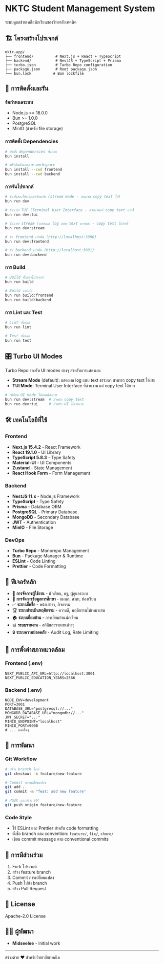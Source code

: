# NKTC Student Management System

ระบบดูแลช่วยเหลือนักเรียนของวิทยาลัยเทคนิค

## 🏗️ โครงสร้างโปรเจกต์

```
nktc-app/
├── frontend/          # Next.js + React + TypeScript
├── backend/           # NestJS + TypeScript + Prisma
├── turbo.json         # Turbo Repo configuration
├── package.json       # Root package.json
└── bun.lock          # Bun lockfile
```

## 🚀 การติดตั้งและรัน

### ข้อกำหนดระบบ
- Node.js >= 18.0.0
- Bun >= 1.0.0
- PostgreSQL
- MinIO (สำหรับ file storage)

### การติดตั้ง Dependencies

```bash
# ติดตั้ง dependencies ทั้งหมด
bun install

# หรือติดตั้งแยกตาม workspace
bun install --cwd frontend
bun install --cwd backend
```

### การรันโปรเจกต์

```bash
# รันทั้งสองโปรเจกต์พร้อมกัน (stream mode - สามารถ copy text ได้)
bun run dev

# รันแบบ TUI (Terminal User Interface - สวยงามแต่ copy text ยาก)
bun run dev:tui

# รันแบบ stream (แสดงผล log แบบ text ธรรมดา - copy text ได้ง่าย)
bun run dev:stream

# รัน frontend เท่านั้น (http://localhost:3000)
bun run dev:frontend

# รัน backend เท่านั้น (http://localhost:3001)
bun run dev:backend
```

### การ Build

```bash
# Build ทั้งสองโปรเจกต์
bun run build

# Build แยกกัน
bun run build:frontend
bun run build:backend
```

### การ Lint และ Test

```bash
# Lint ทั้งหมด
bun run lint

# Test ทั้งหมด
bun run test
```

## 🎛️ Turbo UI Modes

Turbo Repo รองรับ UI modes ต่างๆ สำหรับการแสดงผล:

- **Stream Mode** (default): แสดงผล log แบบ text ธรรมดา สามารถ copy text ได้ง่าย
- **TUI Mode**: Terminal User Interface ที่สวยงาม แต่ copy text ได้ยาก

```bash
# เปลี่ยน UI mode ได้ตามต้องการ
bun run dev:stream  # สำหรับ copy text
bun run dev:tui     # สำหรับ UI ที่สวยงาม
```

## 🛠️ เทคโนโลยีที่ใช้

### Frontend
- **Next.js 15.4.2** - React Framework
- **React 19.1.0** - UI Library
- **TypeScript 5.8.3** - Type Safety
- **Material-UI** - UI Components
- **Zustand** - State Management
- **React Hook Form** - Form Management

### Backend
- **NestJS 11.x** - Node.js Framework
- **TypeScript** - Type Safety
- **Prisma** - Database ORM
- **PostgreSQL** - Primary Database
- **MongoDB** - Secondary Database
- **JWT** - Authentication
- **MinIO** - File Storage

### DevOps
- **Turbo Repo** - Monorepo Management
- **Bun** - Package Manager & Runtime
- **ESLint** - Code Linting
- **Prettier** - Code Formatting

## 📁 ฟีเจอร์หลัก

- 👥 **การจัดการผู้ใช้งาน** - นักเรียน, ครู, ผู้ดูแลระบบ
- 🏫 **การจัดการข้อมูลการศึกษา** - แผนก, สาขา, ห้องเรียน
- ✅ **ระบบเช็คชื่อ** - หน้าเสาธง, กิจกรรม
- 🏆 **ระบบประเมินพฤติกรรม** - ความดี, พฤติกรรมไม่เหมาะสม
- 🏠 **ระบบเยี่ยมบ้าน** - การเยี่ยมบ้านนักเรียน
- 📊 **ระบบรายงาน** - สถิติและรายงานต่างๆ
- 🔒 **ระบบความปลอดภัย** - Audit Log, Rate Limiting

## 🔧 การตั้งค่าสภาพแวดล้อม

### Frontend (.env)
```env
NEXT_PUBLIC_API_URL=http://localhost:3001
NEXT_PUBLIC_EDUCATION_YEARS=2566
```

### Backend (.env)
```env
NODE_ENV=development
PORT=3001
DATABASE_URL="postgresql://..."
MONGODB_DATABASE_URL="mongodb://..."
JWT_SECRET="..."
MINIO_ENDPOINT="localhost"
MINIO_PORT=9000
# ... และอื่นๆ
```

## 📝 การพัฒนา

### Git Workflow
```bash
# สร้าง branch ใหม่
git checkout -b feature/new-feature

# Commit การเปลี่ยนแปลง
git add .
git commit -m "feat: add new feature"

# Push และสร้าง PR
git push origin feature/new-feature
```

### Code Style
- ใช้ ESLint และ Prettier สำหรับ code formatting
- ตั้งชื่อ branch ตาม convention: `feature/`, `fix/`, `chore/`
- เขียน commit message ตาม conventional commits

## 🤝 การมีส่วนร่วม

1. Fork โปรเจกต์
2. สร้าง feature branch
3. Commit การเปลี่ยนแปลง
4. Push ไปยัง branch
5. สร้าง Pull Request

## 📄 License

Apache-2.0 License

## 👨‍💻 ผู้พัฒนา

- **Midseelee** - Initial work

---

สร้างด้วย ❤️ สำหรับวิทยาลัยเทคนิค